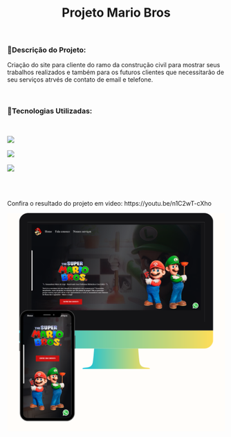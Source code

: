 <h1 align= center>Projeto Mario Bros</h1>
<br>
<h3> 📌Descrição do Projeto:</h3>
<p>Criação do site para cliente do ramo da construção civil para mostrar seus trabalhos realizados e também para os futuros clientes que necessitarão de seu serviços atrvés de contato de email e telefone. </p>
<br>
<h3>📌Tecnologias Utilizadas:</h3>
<br>
<p><img src=https://img.shields.io/badge/HTML5-E34F26?style=for-the-badge&logo=html5&logoColor=white> </p>
<p></p><img src=https://img.shields.io/badge/CSS3-1572B6?style=for-the-badge&logo=css3&logoColor=white> </p>
<p></p><img src=https://img.shields.io/badge/JavaScript-323330?style=for-the-badge&logo=javascript&logoColor=F7DF1E> </p>
<br>
<br>

<p>Confira o resultado do projeto em video: https://youtu.be/n1C2wT-cXho</p>
<img src=https://raw.githubusercontent.com/SidemarOliveira/Projeto-Mario-Bros/c12490926512e405e86a9392d3955127d9a07360/assetes/image%20projeto%20mario.png>
